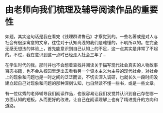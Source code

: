 # 由老师向我们梳理及辅导阅读作品的重要性

如题，其实这句话是我在看完《钱理群讲鲁迅》才察觉到的。一些名著或是对人与社会有很深寓意的文章，往往对于认知尚浅的我们是难懂的，不明所以的。在完全无感无想法的体验上，首先能意识到自己认知上的不足，这一点其实是非常了不起的。不过，我在意识到这一点时已经走入社会三年了...

在学生时代的我，那时并也不会想着查找并阅读关于描写现代社会真实的人物故事百态书籍，也不会从校园里走出去看看另一个资本主义为主导的现代社会，对社会上的现象和问题也是一时之间的泛泛而谈，不切实深入调研，也就长久一段时间没建立起自己对现象和问题的那种深刻认知，也自然读不懂一些书，或是一些文章。

有一位优秀的老师辅导我们阅读作品，也很容易让我们发觉并认识到自己存在哪一方面认知的短板，从而更好的改进，让自己在阅读理解上也有了精进提升的方向和道路。

